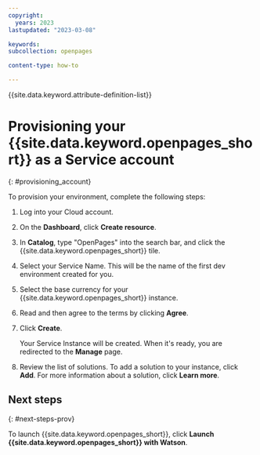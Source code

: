 ```yaml
---
copyright:
  years: 2023
lastupdated: "2023-03-08"

keywords:
subcollection: openpages

content-type: how-to

---
```


{{site.data.keyword.attribute-definition-list}}

# Provisioning your {{site.data.keyword.openpages_short}} as a Service account
{: #provisioning_account}

To provision your environment, complete the following steps:

1. Log into your Cloud account.

2. On the **Dashboard**, click **Create resource**.

3. In **Catalog**, type "OpenPages" into the search bar, and click the {{site.data.keyword.openpages_short}} tile.

4. Select your Service Name. This will be the name of the first dev environment created for you.

5. Select the base currency for your {{site.data.keyword.openpages_short}} instance.

6. Read and then agree to the terms by clicking **Agree**.

7. Click **Create**.

   Your Service Instance will be created. When it's ready, you are redirected to the **Manage** page.

8. Review the list of solutions. To add a solution to your instance, click **Add**. For more information about a solution, click **Learn more**.

<!-- Do we need to say anything about licensing? -->

## Next steps
{: #next-steps-prov}

To launch {{site.data.keyword.openpages_short}}, click **Launch {{site.data.keyword.openpages_short}} with Watson**.
